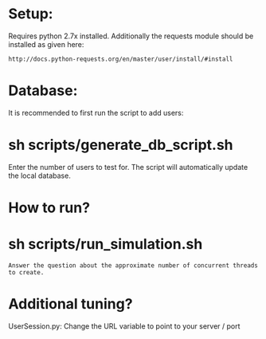 Setup:
======

Requires python 2.7x installed.
Additionally the requests module should be installed as given here:

	http://docs.python-requests.org/en/master/user/install/#install


Database:
=========

It is recommended to first run the script to add users:

# sh scripts/generate_db_script.sh

Enter the number of users to test for. The script will automatically update the local database. 


How to run?
===========
# sh scripts/run_simulation.sh

	Answer the question about the approximate number of concurrent threads to create.

Additional tuning?
==================

UserSession.py: Change the URL variable to point to your server / port


